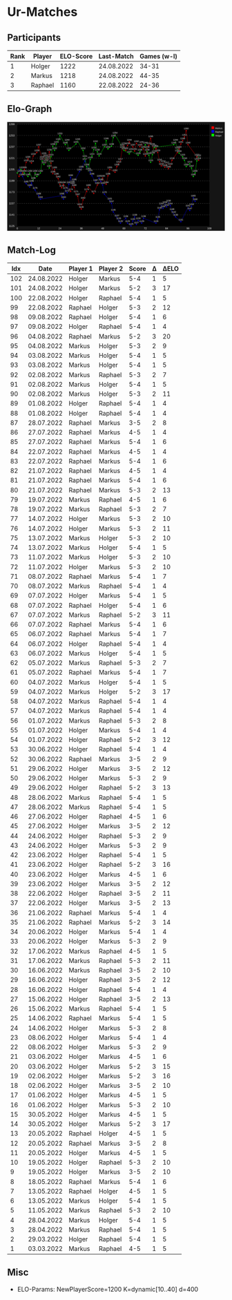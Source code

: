 # Ur-Matches

## Participants

| Rank | Player  | ELO-Score | Last-Match | Games (w-l) |
| ---- | ------- | --------- | ---------- | ----------- |
|    1 | Holger  |      1222 | 24.08.2022 | 34-31       | 
|    2 | Markus  |      1218 | 24.08.2022 | 44-35       | 
|    3 | Raphael |      1160 | 22.08.2022 | 24-36       | 

## Elo-Graph

![elo-graph](elo_changes.svg)

## Match-Log

| Idx | Date         | Player 1        | Player 2        | Score | Δ | ΔELO |
| --- | ------------ | --------------- | --------------- | ----- | - | ---- |
| 102 |  24.08.2022  |  Holger         |  Markus         |  5-4  | 1 |    5 |
| 101 |  24.08.2022  |  Holger         |  Markus         |  5-2  | 3 |   17 |
| 100 |  22.08.2022  |  Holger         |  Raphael        |  5-4  | 1 |    5 |
|  99 |  22.08.2022  |  Raphael        |  Holger         |  5-3  | 2 |   12 |
|  98 |  09.08.2022  |  Raphael        |  Holger         |  5-4  | 1 |    6 |
|  97 |  09.08.2022  |  Holger         |  Raphael        |  5-4  | 1 |    4 |
|  96 |  04.08.2022  |  Raphael        |  Markus         |  5-2  | 3 |   20 |
|  95 |  04.08.2022  |  Markus         |  Holger         |  5-3  | 2 |    9 |
|  94 |  03.08.2022  |  Markus         |  Holger         |  5-4  | 1 |    5 |
|  93 |  03.08.2022  |  Markus         |  Holger         |  5-4  | 1 |    5 |
|  92 |  02.08.2022  |  Markus         |  Raphael        |  5-3  | 2 |    7 |
|  91 |  02.08.2022  |  Markus         |  Holger         |  5-4  | 1 |    5 |
|  90 |  02.08.2022  |  Markus         |  Holger         |  5-3  | 2 |   11 |
|  89 |  01.08.2022  |  Holger         |  Raphael        |  5-4  | 1 |    4 |
|  88 |  01.08.2022  |  Holger         |  Raphael        |  5-4  | 1 |    4 |
|  87 |  28.07.2022  |  Raphael        |  Markus         |  3-5  | 2 |    8 |
|  86 |  27.07.2022  |  Raphael        |  Markus         |  4-5  | 1 |    4 |
|  85 |  27.07.2022  |  Raphael        |  Markus         |  5-4  | 1 |    6 |
|  84 |  22.07.2022  |  Raphael        |  Markus         |  4-5  | 1 |    4 |
|  83 |  22.07.2022  |  Raphael        |  Markus         |  5-4  | 1 |    6 |
|  82 |  21.07.2022  |  Raphael        |  Markus         |  4-5  | 1 |    4 |
|  81 |  21.07.2022  |  Raphael        |  Markus         |  5-4  | 1 |    6 |
|  80 |  21.07.2022  |  Raphael        |  Markus         |  5-3  | 2 |   13 |
|  79 |  19.07.2022  |  Markus         |  Raphael        |  4-5  | 1 |    6 |
|  78 |  19.07.2022  |  Markus         |  Raphael        |  5-3  | 2 |    7 |
|  77 |  14.07.2022  |  Holger         |  Markus         |  5-3  | 2 |   10 |
|  76 |  14.07.2022  |  Holger         |  Markus         |  5-3  | 2 |   11 |
|  75 |  13.07.2022  |  Markus         |  Holger         |  5-3  | 2 |   10 |
|  74 |  13.07.2022  |  Markus         |  Holger         |  5-4  | 1 |    5 |
|  73 |  11.07.2022  |  Markus         |  Holger         |  5-3  | 2 |   10 |
|  72 |  11.07.2022  |  Holger         |  Markus         |  5-3  | 2 |   10 |
|  71 |  08.07.2022  |  Raphael        |  Markus         |  5-4  | 1 |    7 |
|  70 |  08.07.2022  |  Markus         |  Raphael        |  5-4  | 1 |    4 |
|  69 |  07.07.2022  |  Holger         |  Markus         |  5-4  | 1 |    5 |
|  68 |  07.07.2022  |  Raphael        |  Holger         |  5-4  | 1 |    6 |
|  67 |  07.07.2022  |  Markus         |  Raphael        |  5-2  | 3 |   11 |
|  66 |  07.07.2022  |  Raphael        |  Markus         |  5-4  | 1 |    6 |
|  65 |  06.07.2022  |  Raphael        |  Markus         |  5-4  | 1 |    7 |
|  64 |  06.07.2022  |  Holger         |  Raphael        |  5-4  | 1 |    4 |
|  63 |  06.07.2022  |  Markus         |  Holger         |  5-4  | 1 |    5 |
|  62 |  05.07.2022  |  Markus         |  Raphael        |  5-3  | 2 |    7 |
|  61 |  05.07.2022  |  Raphael        |  Markus         |  5-4  | 1 |    7 |
|  60 |  04.07.2022  |  Markus         |  Holger         |  5-4  | 1 |    5 |
|  59 |  04.07.2022  |  Markus         |  Holger         |  5-2  | 3 |   17 |
|  58 |  04.07.2022  |  Markus         |  Raphael        |  5-4  | 1 |    4 |
|  57 |  04.07.2022  |  Markus         |  Raphael        |  5-4  | 1 |    4 |
|  56 |  01.07.2022  |  Markus         |  Raphael        |  5-3  | 2 |    8 |
|  55 |  01.07.2022  |  Holger         |  Markus         |  5-4  | 1 |    4 |
|  54 |  01.07.2022  |  Holger         |  Raphael        |  5-2  | 3 |   12 |
|  53 |  30.06.2022  |  Holger         |  Raphael        |  5-4  | 1 |    4 |
|  52 |  30.06.2022  |  Raphael        |  Markus         |  3-5  | 2 |    9 |
|  51 |  29.06.2022  |  Holger         |  Markus         |  3-5  | 2 |   12 |
|  50 |  29.06.2022  |  Holger         |  Markus         |  5-3  | 2 |    9 |
|  49 |  29.06.2022  |  Holger         |  Raphael        |  5-2  | 3 |   13 |
|  48 |  28.06.2022  |  Markus         |  Raphael        |  5-4  | 1 |    5 |
|  47 |  28.06.2022  |  Markus         |  Raphael        |  5-4  | 1 |    5 |
|  46 |  27.06.2022  |  Holger         |  Raphael        |  4-5  | 1 |    6 |
|  45 |  27.06.2022  |  Holger         |  Markus         |  3-5  | 2 |   12 |
|  44 |  24.06.2022  |  Holger         |  Raphael        |  5-3  | 2 |    9 |
|  43 |  24.06.2022  |  Holger         |  Markus         |  5-3  | 2 |    9 |
|  42 |  23.06.2022  |  Holger         |  Raphael        |  5-4  | 1 |    5 |
|  41 |  23.06.2022  |  Holger         |  Raphael        |  5-2  | 3 |   16 |
|  40 |  23.06.2022  |  Holger         |  Markus         |  4-5  | 1 |    6 |
|  39 |  23.06.2022  |  Holger         |  Markus         |  3-5  | 2 |   12 |
|  38 |  22.06.2022  |  Holger         |  Raphael        |  3-5  | 2 |   11 |
|  37 |  22.06.2022  |  Holger         |  Markus         |  3-5  | 2 |   13 |
|  36 |  21.06.2022  |  Raphael        |  Markus         |  5-4  | 1 |    4 |
|  35 |  21.06.2022  |  Raphael        |  Markus         |  5-2  | 3 |   14 |
|  34 |  20.06.2022  |  Holger         |  Markus         |  5-4  | 1 |    4 |
|  33 |  20.06.2022  |  Holger         |  Markus         |  5-3  | 2 |    9 |
|  32 |  17.06.2022  |  Markus         |  Raphael        |  4-5  | 1 |    5 |
|  31 |  17.06.2022  |  Markus         |  Raphael        |  5-3  | 2 |   11 |
|  30 |  16.06.2022  |  Markus         |  Raphael        |  3-5  | 2 |   10 |
|  29 |  16.06.2022  |  Holger         |  Raphael        |  3-5  | 2 |   12 |
|  28 |  16.06.2022  |  Holger         |  Raphael        |  5-4  | 1 |    4 |
|  27 |  15.06.2022  |  Holger         |  Raphael        |  3-5  | 2 |   13 |
|  26 |  15.06.2022  |  Markus         |  Raphael        |  5-4  | 1 |    5 |
|  25 |  14.06.2022  |  Raphael        |  Markus         |  5-4  | 1 |    5 |
|  24 |  14.06.2022  |  Holger         |  Markus         |  5-3  | 2 |    8 |
|  23 |  08.06.2022  |  Holger         |  Markus         |  5-4  | 1 |    4 |
|  22 |  08.06.2022  |  Holger         |  Markus         |  5-3  | 2 |    9 |
|  21 |  03.06.2022  |  Holger         |  Markus         |  4-5  | 1 |    6 |
|  20 |  03.06.2022  |  Holger         |  Markus         |  5-2  | 3 |   15 |
|  19 |  02.06.2022  |  Holger         |  Markus         |  5-2  | 3 |   16 |
|  18 |  02.06.2022  |  Holger         |  Markus         |  3-5  | 2 |   10 |
|  17 |  01.06.2022  |  Holger         |  Markus         |  4-5  | 1 |    5 |
|  16 |  01.06.2022  |  Holger         |  Markus         |  5-3  | 2 |   10 |
|  15 |  30.05.2022  |  Holger         |  Markus         |  4-5  | 1 |    5 |
|  14 |  30.05.2022  |  Holger         |  Markus         |  5-2  | 3 |   17 |
|  13 |  20.05.2022  |  Raphael        |  Holger         |  4-5  | 1 |    5 |
|  12 |  20.05.2022  |  Raphael        |  Markus         |  3-5  | 2 |    8 |
|  11 |  20.05.2022  |  Holger         |  Markus         |  4-5  | 1 |    5 |
|  10 |  19.05.2022  |  Holger         |  Raphael        |  5-3  | 2 |   10 |
|   9 |  19.05.2022  |  Holger         |  Markus         |  3-5  | 2 |   10 |
|   8 |  18.05.2022  |  Raphael        |  Markus         |  5-4  | 1 |    6 |
|   7 |  13.05.2022  |  Raphael        |  Holger         |  4-5  | 1 |    5 |
|   6 |  13.05.2022  |  Markus         |  Holger         |  5-4  | 1 |    5 |
|   5 |  11.05.2022  |  Markus         |  Raphael        |  5-3  | 2 |   10 |
|   4 |  28.04.2022  |  Markus         |  Holger         |  5-4  | 1 |    5 |
|   3 |  28.04.2022  |  Markus         |  Raphael        |  5-4  | 1 |    5 |
|   2 |  29.03.2022  |  Holger         |  Raphael        |  5-4  | 1 |    5 |
|   1 |  03.03.2022  |  Markus         |  Raphael        |  4-5  | 1 |    5 |

## Misc

* ELO-Params: NewPlayerScore=1200 K=dynamic[10..40] d=400
